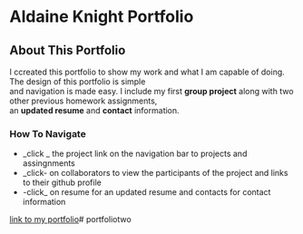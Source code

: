 # Aldaine Knight Portfolio

## About This Portfolio

I ccreated this portfolio to show my work and what I am capable of doing. The design of this portfolio is simple<br>
and navigation is made easy. I include my first **group project** along with two other previous homework assignments,<br>
an **updated resume** and **contact** information.

### How To Navigate
* _click _ the project link on the navigation bar to projects and assingnments<br>
* _click- on collaborators to view the participants of the project and links to their github profile<br>
* -click_ on resume for an updated resume and contacts for contact information<br>

[link to my portfolio](https://luvkil.github.io/portfoliotwo/)# portfoliotwo
